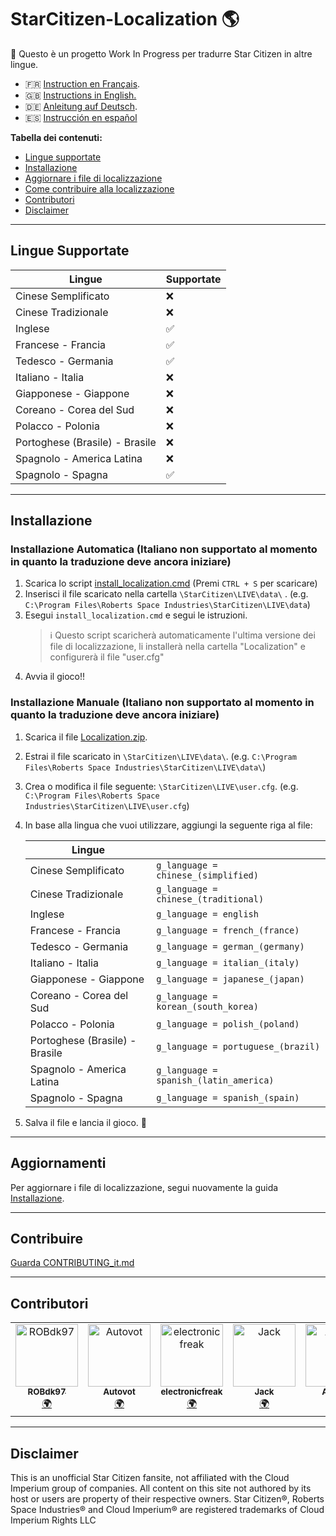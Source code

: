 # StarCitizen-Localization 🌎

🚧 Questo è un progetto Work In Progress per tradurre Star Citizen in altre lingue.

- 🇫🇷 [Instruction en Français](README_fr.md).
- 🇬🇧 [Instructions in English.](README.md)
- 🇩🇪 [Anleitung auf Deutsch](README_de.md).
- 🇪🇸 [Instrucción en español](README_es.md)

**Tabella dei contenuti:**
  - [Lingue supportate](#lingue-supportate)
  - [Installazione](#installazione)
  - [Aggiornare i file di localizzazione](#aggiornamenti)
  - [Come contribuire alla localizzazione](#contribuire)
  - [Contributori](#contributors)
  - [Disclaimer](#Disclaimer)

---
## Lingue Supportate

| Lingue | Supportate |
|---|---|
| Cinese Semplificato | ❌ |
| Cinese Tradizionale | ❌ |
| Inglese | ✅ |
| Francese - Francia | ✅ |
| Tedesco - Germania | ✅ |
| Italiano - Italia | ❌ |
| Giapponese - Giappone | ❌ |
| Coreano - Corea del Sud | ❌ |
| Polacco - Polonia | ❌ |
| Portoghese (Brasile) - Brasile | ❌ |
| Spagnolo - America Latina | ❌ |
| Spagnolo - Spagna | ✅ |

---
## Installazione

### Installazione Automatica (Italiano non supportato al momento in quanto la traduzione deve ancora iniziare)
1. Scarica lo script [install_localization.cmd](https://github.com/Dymerz/StarCitizen-Localization/releases/latest/download/install_localization.cmd) (Premi `CTRL + S` per scaricare)
2. Inserisci il file scaricato nella cartella `\StarCitizen\LIVE\data\` . (e.g. `C:\Program Files\Roberts Space Industries\StarCitizen\LIVE\data`)
3. Esegui `install_localization.cmd` e segui le istruzioni.
    > ℹ️ Questo script scaricherà automaticamente l'ultima versione dei file di localizzazione, li installerà nella cartella "Localization" e configurerà il file "user.cfg"
4. Avvia il gioco!!

### Installazione Manuale (Italiano non supportato al momento in quanto la traduzione deve ancora iniziare)
1. Scarica il file [Localization.zip](https://github.com/Dymerz/StarCitizen-Localization/releases/latest/download/Localization.zip).
2. Estrai il file scaricato in `\StarCitizen\LIVE\data\`. (e.g. `C:\Program Files\Roberts Space Industries\StarCitizen\LIVE\data\`)
3. Crea o modifica il file seguente: `\StarCitizen\LIVE\user.cfg`. (e.g. `C:\Program Files\Roberts Space Industries\StarCitizen\LIVE\user.cfg`)
4. In base alla lingua che vuoi utilizzare, aggiungi la seguente riga al file:

    | Lingue |   |
    |---|---|
    | Cinese Semplificato | `g_language = chinese_(simplified)` |
    | Cinese Tradizionale | `g_language = chinese_(traditional)` |
    | Inglese | `g_language = english` |
    | Francese - Francia | `g_language = french_(france)` |
    | Tedesco - Germania | `g_language = german_(germany)` |
    | Italiano - Italia | `g_language = italian_(italy)` |
    | Giapponese - Giappone | `g_language = japanese_(japan)` |
    | Coreano - Corea del Sud | `g_language = korean_(south_korea)` |
    | Polacco - Polonia | `g_language = polish_(poland)` |
    | Portoghese (Brasile) - Brasile | `g_language = portuguese_(brazil)` |
    | Spagnolo - America Latina | `g_language = spanish_(latin_america)` |
    | Spagnolo - Spagna | `g_language = spanish_(spain) ` |

5. Salva il file e lancia il gioco. 🚀

---
## Aggiornamenti
Per aggiornare i file di localizzazione, segui nuovamente la guida [Installazione](#installazione).

---
## Contribuire
[Guarda CONTRIBUTING_it.md](CONTRIBUTING_it.md)

---
## Contributori
<!-- ALL-CONTRIBUTORS-LIST:START - Do not remove or modify this section -->
<!-- prettier-ignore-start -->
<!-- markdownlint-disable -->
<table>
  <tbody>
    <tr>
      <td align="center" valign="top" width="14.28%"><a href="https://rob-games.zapto.org/"><img src="https://avatars.githubusercontent.com/u/9892024?v=4?s=100" width="100px;" alt="ROBdk97"/><br /><sub><b>ROBdk97</b></sub></a><br /><a href="#translation-ROBdk97" title="Translation">🌍</a></td>
      <td align="center" valign="top" width="14.28%"><a href="https://github.com/Autovot"><img src="https://avatars.githubusercontent.com/u/87210193?v=4?s=100" width="100px;" alt="Autovot"/><br /><sub><b>Autovot</b></sub></a><br /><a href="#translation-Autovot" title="Translation">🌍</a></td>
      <td align="center" valign="top" width="14.28%"><a href="https://github.com/electronicfreak"><img src="https://avatars.githubusercontent.com/u/11193801?v=4?s=100" width="100px;" alt="electronicfreak"/><br /><sub><b>electronicfreak</b></sub></a><br /><a href="#translation-electronicfreak" title="Translation">🌍</a></td>
      <td align="center" valign="top" width="14.28%"><a href="https://github.com/Jack-mk"><img src="https://avatars.githubusercontent.com/u/22667101?v=4?s=100" width="100px;" alt="Jack"/><br /><sub><b>Jack</b></sub></a><br /><a href="#translation-Jack-mk" title="Translation">🌍</a></td>
      <td align="center" valign="top" width="14.28%"><a href="https://github.com/Auhrus"><img src="https://avatars.githubusercontent.com/u/57270834?v=4?s=100" width="100px;" alt="Auhrus"/><br /><sub><b>Auhrus</b></sub></a><br /><a href="#translation-Auhrus" title="Translation">🌍</a></td>
    </tr>
  </tbody>
</table>

<!-- markdownlint-restore -->
<!-- prettier-ignore-end -->

<!-- ALL-CONTRIBUTORS-LIST:END -->

---
## Disclaimer
This is an unofficial Star Citizen fansite, not affiliated with the Cloud Imperium group of companies. All content on this site not authored by its host or users are property of their respective owners. Star Citizen®, Roberts Space Industries® and Cloud Imperium® are registered trademarks of Cloud Imperium Rights LLC
